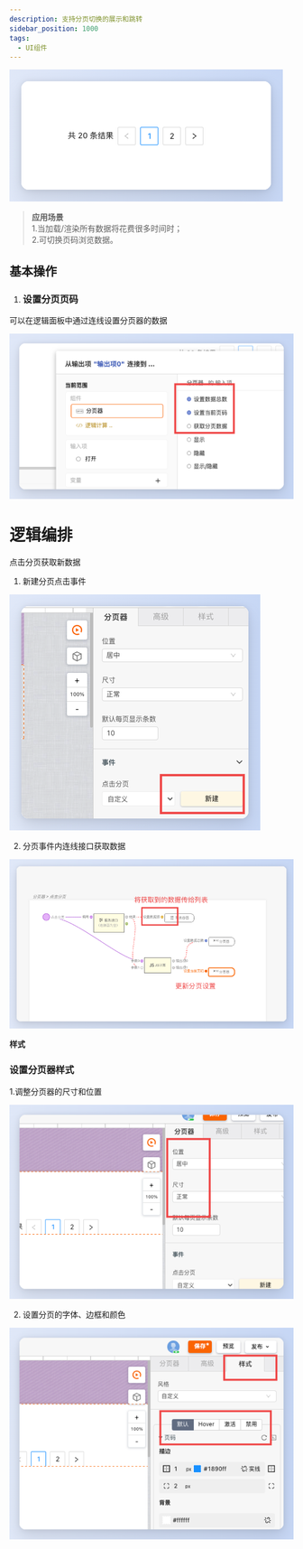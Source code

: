 ```yaml
---
description: 支持分页切换的展示和跳转
sidebar_position: 1000
tags:
  - UI组件
---
```


![Alt text](img/image.png)

> **应用场景**\
1.当加载/渲染所有数据将花费很多时间时；\
2.可切换页码浏览数据。
  

## 基本操作

1.  ### 设置分页页码

可以在逻辑面板中通过连线设置分页器的数据

![Alt text](img/image-1.png)


# 逻辑编排

点击分页获取新数据

1.  新建分页点击事件

![Alt text](img/image-2.png)

2.  分页事件内连线接口获取数据

![Alt text](img/image-3.png)

 **样式** 

### 设置分页器样式

1.调整分页器的尺寸和位置

![Alt text](img/image-4.png)

2.  设置分页的字体、边框和颜色

![Alt text](img/image-5.png)